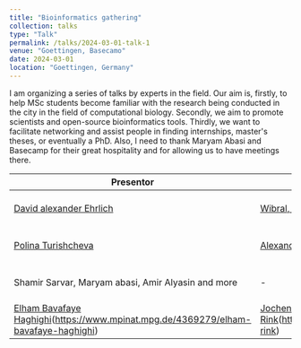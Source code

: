 ```yaml
---
title: "Bioinformatics gathering"
collection: talks
type: "Talk"
permalink: /talks/2024-03-01-talk-1
venue: "Goettingen, Basecamo"
date: 2024-03-01
location: "Goettingen, Germany"
---
```


I am organizing a series of talks by experts in the field. Our aim is, firstly, to help MSc students become familiar with the research being conducted in the city in the field of computational biology. Secondly, we aim to promote scientists and open-source bioinformatics tools. Thirdly, we want to facilitate networking and assist people in finding internships, master's theses, or eventually a PhD.
Also, I need to thank Maryam Abasi and Basecamp for their great hospitality and for allowing us to have meetings there.

| Presentor | Research group |  Date |  Place |
|----------|----------|----------|----------|
| [David alexander Ehrlich](https://www.ds.mpg.de/person/106938)| [Wibral, Michael](https://www.uni-goettingen.de/de/622265.html) | April 14th 2024 | Basecamp |
| [Polina Turishcheva](https://github.com/pollytur)| [Alexander Ecker](https://eckerlab.org/) | May 10th 2024 | Basecamp |
| Shamir Sarvar, Maryam abasi, Amir Alyasin and more| - | May 14th 2024 | Basecamp |
| [Elham Bavafaye Haghighi](https://github.com/pollytur)(https://www.mpinat.mpg.de/4369279/elham-bavafaye-haghighi) | [Jochen Rink](https://eckerlab.org/)(https://www.mpinat.mpg.de/640165/jochen-rink) | Aug 16th 2024 | Basecamp |
